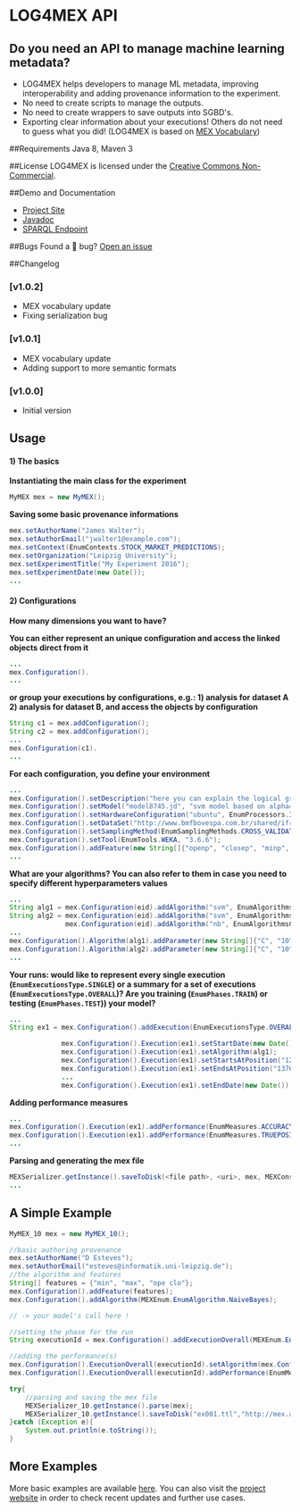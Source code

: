 # LOG4MEX API

## Do you need an API to manage machine learning metadata? 

* LOG4MEX helps developers to manage ML metadata, improving interoperability and adding provenance information to the experiment.
* No need to create scripts to manage the outputs.
* No need to create wrappers to save outputs into SGBD's.
* Exporting clear information about your executions! Others do not need to guess what you did! (LOG4MEX is based on [MEX Vocabulary](https://github.com/AKSW/mexproject/tree/master/vocabulary))

##Requirements
Java 8, Maven 3

##License
LOG4MEX is licensed under the [Creative Commons Non-Commercial](http://creativecommons.org/licenses/by-nc/2.0/).

##Demo and Documentation
* [Project Site](http://aksw.github.io/mexproject/)
* [Javadoc](http://dne5.com/mex/documentation/log4mex/)
* [SPARQL Endpoint](http://mex.aksw.org/sparql)

##Bugs
Found a :bug: bug? [Open an issue](https://github.com/AKSW/fox/issues/new) 

##Changelog
### [v1.0.2]
* MEX vocabulary update
* Fixing serialization bug

### [v1.0.1]
* MEX vocabulary update
* Adding support to more semantic formats

### [v1.0.0]
* Initial version

## Usage

#### 1) The basics

**Instantiating the main class for the experiment**
```java
MyMEX mex = new MyMEX();
```
**Saving some basic provenance informations**
```java
mex.setAuthorName("James Walter");
mex.setAuthorEmail("jwalter1@example.com");
mex.setContext(EnumContexts.STOCK_MARKET_PREDICTIONS);
mex.setOrganization("Leipzig University");
mex.setExperimentTitle("My Experiment 2016");
mex.setExperimentDate(new Date());
...
```
#### 2) Configurations
**How many dimensions you want to have?** 

**You can either represent an unique configuration and access the linked objects direct from it**
```java
...
mex.Configuration().
...
```
**or group your executions by configurations, e.g.: 1) analysis for dataset A 2) analysis for dataset B, and access the objects by configuration**
```java
String c1 = mex.addConfiguration();
String c2 = mex.addConfiguration();
...
mex.Configuration(c1).
...
```

**For each configuration, you define your environment**

```java
...
mex.Configuration().setDescription("here you can explain the logical group you've created");
mex.Configuration().setModel("model8745.jd", "svm model based on alpha=0.05 and C=1", "2016-05-10");
mex.Configuration().setHardwareConfiguration("ubuntu", EnumProcessors.INTEL_COREI7, EnumRAM.SIZE_16GB, "SSD", EnumCaches.CACHE_3MB);
mex.Configuration().setDataSet("http://www.bmfbovespa.com.br/shared/iframe.aspx?idioma=pt-br&url=http://www.bmfbovespa.com.br/pt-br/cotacoes-historicas/FormSeriesHistoricas.asp", "bovespads", "bovespa");
mex.Configuration().setSamplingMethod(EnumSamplingMethods.CROSS_VALIDATION, 10);
mex.Configuration().setTool(EnumTools.WEKA, "3.6.6");
mex.Configuration().addFeature(new String[]{"openp", "closep", "minp", "maxp"}); 
...
```
**What are your algorithms? You can also refer to them in case you need to specify different hyperparameters values** 
```java
...
String alg1 = mex.Configuration(eid).addAlgorithm("svm", EnumAlgorithmsClasses.SupportVectorMachines);
String alg2 = mex.Configuration(eid).addAlgorithm("svm", EnumAlgorithmsClasses.SupportVectorMachines);
              mex.Configuration(eid).addAlgorithm("nb", EnumAlgorithmsClasses.NaiveBayes);
...
mex.Configuration().Algorithm(alg1).addParameter(new String[]{"C", "10^3", "alpha", "0.2"});
mex.Configuration().Algorithm(alg2).addParameter(new String[]{"C", "10^3", "alpha", "0.4"});
...
```

**Your runs: would like to represent every single execution (``EnumExecutionsType.SINGLE``) or a summary for a set of executions (``EnumExecutionsType.OVERALL``)? Are you training (``EnumPhases.TRAIN``) or testing (``EnumPhases.TEST``)) your model?**
```java
...
String ex1 = mex.Configuration().addExecution(EnumExecutionsType.OVERALL, EnumPhases.TRAIN);

             mex.Configuration().Execution(ex1).setStartDate(new Date());
             mex.Configuration().Execution(ex1).setAlgorithm(alg1);
             mex.Configuration().Execution(ex1).setStartsAtPosition("1233");
             mex.Configuration().Execution(ex1).setEndsAtPosition("1376");
             ...
             mex.Configuration().Execution(ex1).setEndDate(new Date());
```

**Adding performance measures**

```java
...
mex.Configuration().Execution(ex1).addPerformance(EnumMeasures.ACCURACY, .96);
mex.Configuration().Execution(ex1).addPerformance(EnumMeasures.TRUEPOSITIVERATE, .70);
...
```

**Parsing and generating the mex file**
```java
MEXSerializer.getInstance().saveToDisk(<file path>, <uri>, mex, MEXConstant.EnumRDFFormats.JSON_LD);
...
```

## A Simple Example

```java      
MyMEX_10 mex = new MyMEX_10();

//basic authoring provenance
mex.setAuthorName("D Esteves");
mex.setAuthorEmail("esteves@informatik.uni-leipzig.de");
//the algorithm and features
String[] features = {"min", "max", "ope clo"};
mex.Configuration().addFeature(features);
mex.Configuration().addAlgorithm(MEXEnum.EnumAlgorithm.NaiveBayes);

// -> your model's call here !

//setting the phase for the run
String executionId = mex.Configuration().addExecutionOverall(MEXEnum.EnumPhase.TEST);

//adding the performance(s)
mex.Configuration().ExecutionOverall(executionId).setAlgorithm(mex.Configuration().Algorithm(EnumAlgorithm.NaiveBayes));
mex.Configuration().ExecutionOverall(executionId).addPerformance(EnumMeasures.ACCURACY.toString(), .96);

try{
    //parsing and saving the mex file
    MEXSerializer_10.getInstance().parse(mex);
    MEXSerializer_10.getInstance().saveToDisk("ex001.ttl","http://mex.aksw.org/examples/001/", mex);
}catch (Exception e){
    System.out.println(e.toString());
}
```

## More Examples

More basic examples are available [here](https://github.com/AKSW/mexproject/tree/master/examples/src/main/java/log4mex). You can also visit the [project website](http://aksw.github.io/mexproject/) in order to check recent updates and further use cases.
